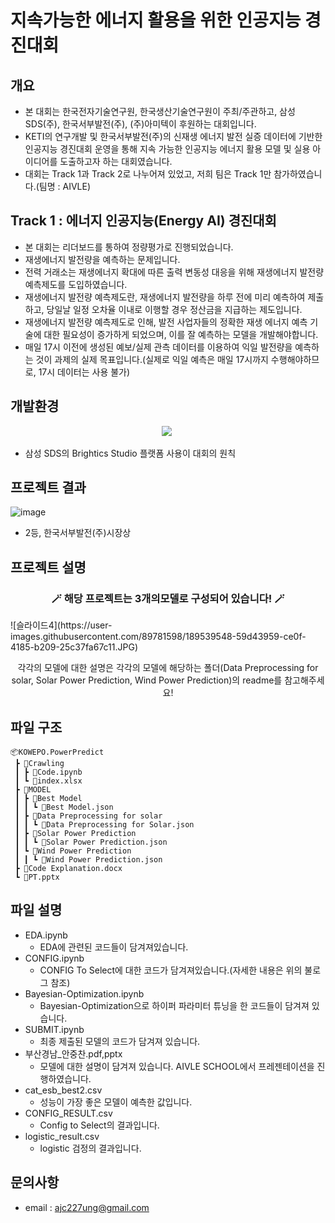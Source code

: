 # 지속가능한 에너지 활용을 위한 인공지능 경진대회

## 개요
* 본 대회는 한국전자기술연구원, 한국생산기술연구원이 주최/주관하고, 삼성SDS(주), 한국서부발전(주), (주)아미텍이 후원하는 대회입니다.
* KETI의 연구개발 및 한국서부발전(주)의 신재생 에너지 발전 실증 데이터에 기반한 인공지능 경진대회 운영을 통해 지속 가능한 인공지능 에너지 활용 모델 및 실용 아이디어를 도출하고자 하는 대회였습니다.
* 대회는 Track 1과 Track 2로 나누어져 있었고, 저희 팀은 Track 1만 참가하였습니다.(팀명 : AIVLE)

## Track 1 : 에너지 인공지능(Energy AI) 경진대회
* 본 대회는 리더보드를 통하여 정량평가로 진행되었습니다.
* 재생에너지 발전량을 예측하는 문제입니다.
* 전력 거래소는 재생에너지 확대에 따른 출력 변동성 대응을 위해 재생에너지 발전량 예측제도를 도입하였습니다.
* 재생에너지 발전량 예측제도란, 재생에너지 발전량을 하루 전에 미리 예측하여 제출하고, 당일날 일정 오차율 이내로 이행할 경우 정산금을 지급하는 제도입니다.
* 재생에너지 발전량 예측제도로 인해, 발전 사업자들의 정확한 재생 에너지 예측 기술에 대한 필요성이 증가하게 되었으며, 이를 잘 예측하는 모델을 개발해야합니다.
* 매일 17시 이전에 생성된 예보/실제 관측 데이터를 이용하여 익일 발전량을 예측하는 것이 과제의 실제 목표입니다.(실제로 익일 예측은 매일 17시까지 수행해야하므로, 17시 데이터는 사용 불가)

## 개발환경

<p align="center">
  <img src="https://img.shields.io/badge/Brightics Studio-1428A0?style=flat-square&logo=Samsung&logoColor=white"/></a>&nbsp
</p>

- 삼성 SDS의 Brightics Studio 플랫폼 사용이 대회의 원칙

## 프로젝트 결과
![image](https://user-images.githubusercontent.com/89781598/189381041-bfd51ac9-5c10-49f9-9b48-a3dba3f9a2fc.png)
- 2등, 한국서부발전(주)시장상

## 프로젝트 설명
<h3 align="center">🪄 해당 프로젝트는 3개의모델로 구성되어 있습니다! 🪄</h3>
![슬라이드4](https://user-images.githubusercontent.com/89781598/189539548-59d43959-ce0f-4185-b209-25c37fa67c11.JPG)
<p align = "center">
각각의 모델에 대한 설명은 각각의 모델에 해당하는 폴더(Data Preprocessing for solar, Solar Power Prediction, Wind Power Prediction)의 readme를 참고해주세요!
</p>

## 파일 구조
```
📦KOWEPO.PowerPredict
 ┣ 📂Crawling
 ┃ ┣ 📜Code.ipynb
 ┃ ┗ 📜index.xlsx
 ┣ 📂MODEL
 ┃ ┣ 📂Best Model
 ┃ ┃ ┗ 📜Best Model.json
 ┃ ┣ 📂Data Preprocessing for solar
 ┃ ┃ ┗ 📜Data Preprocessing for Solar.json
 ┃ ┣ 📂Solar Power Prediction
 ┃ ┃ ┗ 📜Solar Power Prediction.json
 ┃ ┗ 📂Wind Power Prediction
 ┃ ┃ ┗ 📜Wind Power Prediction.json
 ┣ 📜Code Explanation.docx
 ┗ 📜PT.pptx
```

## 파일 설명
- EDA.ipynb
    - EDA에 관련된 코드들이 담겨져있습니다.
- CONFIG.ipynb
    - CONFIG To Select에 대한 코드가 담겨져있습니다.(자세한 내용은 위의 불로그 참조)
- Bayesian-Optimization.ipynb
    - Bayesian-Optimization으로 하이퍼 파라미터 튜닝을 한 코드들이 담겨져 있습니다.
- SUBMIT.ipynb
    - 최종 제출된 모델의 코드가 담겨져 있습니다.
- 부산경남_안중찬.pdf,pptx
    - 모델에 대한 설명이 담겨져 있습니다. AIVLE SCHOOL에서 프레젠테이션을 진행하였습니다.
- cat_esb_best2.csv
    - 성능이 가장 좋은 모델이 예측한 값입니다.
- CONFIG_RESULT.csv
    - Config to Select의 결과입니다.
- logistic_result.csv
    - logistic 검정의 결과입니다.

## 문의사항
* email : ajc227ung@gmail.com

